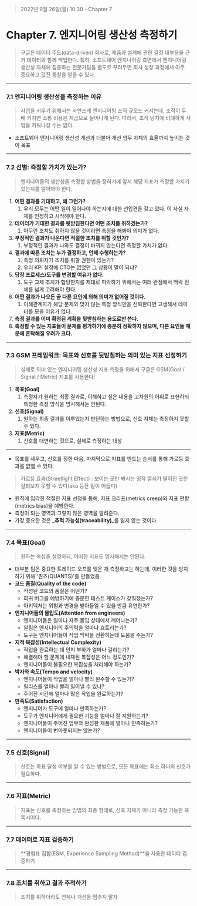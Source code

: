 > 2022년 9월 26일(월) 10:30 - Chapter 7

# Chapter 7. 엔지니어링 생산성 측정하기

> 구글은 데이터 주도(data-driven) 회사로, 제품과 설계에 관한 결정 대부분을 근거 데이터와 함께 백업한다. 특히, 소프트웨어 엔지니어링 측면에서
> 엔지니어링 생산성 자체에 집중하는 전문가팀을 별도로 꾸려두면 회사 성장 과정에서 아주 중요하고 값진 통찰을 얻을 수 있다.

---
### 7.1 엔지니어링 생산성을 측정하는 이유
> 사업을 키우기 위해서는 자연스레 엔지니어링 조직 규모드 커지는데, 조직이 두 배 커지면 소통 비용은 제곱으로 늘어나게 된다. 따라서,
> 조직 덩치에 비례하게 사업을 키워나갈 수는 없다.

- 소프트웨어 엔지니어링 생산성 개선과 더불어 개선 업무 자체의 효율까지 높이는 것이 목표

---
### 7.2 선별: 측정할 가치가 있는가?
> 엔지니어들의 생산성을 측정할 방법을 정하기에 앞서 해당 지표가 측정할 가치가 있는지를 알아봐야 한다.

1. **어떤 결과를 기대하고, 왜 그런가?** 
   1. 우리 모두는 어떤 일이 일어나야 하는지에 대한 선입견을 갖고 있다. 이 사실 자체를 인정하고 시작해야 한다.
2. **데이터가 기대한 결과를 뒷받침한다면 어떤 조치를 취하겠는가?**
   1. 아무런 조치도 취하지 않을 것이라면 측정을 해봐야 의미가 없다.
3. **부정적인 결과가 나온다면 적절한 조치를 취할 것인가?**
   1. 부정적인 결과가 나와도 결정이 바뀌지 않는다면 측정할 가치가 없다.
4. **결과에 따른 조치는 누가 결정하고, 언제 수행하는가?**
   1. 측정 의뢰자가 조치를 취할 권한이 있는가?
   2. 우리 KPI 설정에 CTO는 없었던 그 상황이 말이 되냐?
5. **당장 프로세스/도구를 변경할 여유가 없다.**
   1. 도구 교체 조치가 합당한지를 제대로 파악하기 위해서는 여러 관점에서 맥락 전체를 넓게 고려해야 한다.
6. **어떤 결과가 나오든 곧 다른 요인에 의해 의미가 없어질 것이다.**
   1. 이해관계자가 해당 문제와 맞지 않는 특정 방식만을 신뢰한다면 고생해서 데이터를 모을 이유가 없다.
7. **측정 결과를 이미 확정된 계획을 뒷받침하는 용도로만 쓴다.**
8. **측정할 수 있는 지표들이 문제를 평가하기에 충분히 정확하지 않으며, 다른 요인들 때문에 혼탁해질 우려가 크다.**

---
### 7.3 GSM 프레임워크: 목표와 신호를 뒷받침하는 의미 있는 지표 선정하기
> 실제로 의미 있는 엔지니어링 생산성 지표 측정을 위해서 구글은 GSM(Goal / Signal / Metric) 지표를 사용한다!
 
1. **목표(Goal)**
   1. 측정자가 원하는 최종 결과로, 이해하고 싶은 내용을 고차원의 어휘로 표현하되 특정한 측정 방식을 명시해서는 안된다.
2. **신호(Signal)**
   1. 원하는 최종 결과를 이루었는지 판단하는 방법으로, 신호 자체는 측정하지 못할 수 있다.
3. **지표(Metric)**
   1. 신호를 대변하는 것으로, 실제로 측정하는 대상

---
- 목표를 세우고, 신호를 정한 다음, 마지막으로 지표를 만드는 순서를 통해 가로등 효과를 없앨 수 있다.
> 가로등 효과(Streetlight Effect) : 보이는 곳만 봐서는 정작 열쇠가 떨어진 곳은 살펴보지 못할 수 있다(aka 등잔 밑이 어둡다)
- 원칙에 입각한 적절한 지표 선정을 통해, 지표 크리프(metrics creep)와 지표 편향(metrics bias)을 예방한다.
- 측정이 되는 영역과 그렇지 않은 영역을 알려준다.
- 가장 중요한 것은 _**추적 가능성(traceability)**_를 잃지 않는 것이다.

---
### 7.4 목표(Goal)
> 원하는 속성을 설명하되, 어떠한 지표도 명시해서는 안된다.

- 대부분 팀은 중요한 트레이드 오프를 잊은 채 측정하고는 하는데, 이러한 것을 방지하기 위해 '퀀츠(QUANTS)'를 만들었음.
- **코드 품질(Quality of the code)**
  - 작성된 코드의 품질은 어떤가?
  - 회귀 버그를 예방하기에 충분한 테스트 케이스가 갖춰졌는가?
  - 아키텍처는 위험과 변경을 받아들일 수 있을 만큼 유연한가?
- **엔지니어들의 몰입도(Attention from engineers)**
  - 엔지니어들은 얼마나 자주 몰입 상태에서 깨어나는가?
  - 알림은 엔지니어의 주의력을 얼마나 흐트리는가?
  - 도구는 엔지니어들이 작업 맥락을 전환하는데 도움을 주는가?
- **지적 복잡성(Intellectual Complexity)**
  - 작업을 완료하는 데 인지 부하가 얼마나 걸리는가?
  - 해결해야 할 문제에 내재된 복잡성은 어느 정도인가?
  - 엔지니어들이 불필요한 복잡성을 처리해야 하는가?
- **박자와 속도(Tempo and velocity)**
  - 엔지니어들이 작업을 얼마나 빨리 완수할 수 있는가?
  - 릴리스를 얼마나 빨리 밀어낼 수 있나?
  - 주어진 시간에 얼마나 많은 작업을 완료하는가?
- **만족도(Satisfaction)**
  - 엔지니어가 도구에 얼마나 만족하는가?
  - 도구가 엔지니어에게 필요한 기능을 얼마나 잘 지원하는가?
  - 엔지니어들이 주어진 업무와 완성한 제품에 얼마나 만족하는가?
  - 엔지니어들이 번아웃되지는 않는가?

---
### 7.5 신호(Signal)
> 신호는 목표 달성 여부를 알 수 있는 방법으로, 모든 목표에는 최소 하나의 신호가 필요하다.

---
### 7.6 지표(Metric)
> 지표는 신호를 측정하는 방법의 최종 형태로, 신호 자체가 아니라 측정 가능한 프록시이다.

---
### 7.7 데이터로 지표 검증하기
> **경험표 집합(ESM, Experience Sampling Method)**을 사용한 데이터 검증하기

---
### 7.8 조치를 취하고 결과 추적하기
> 조치를 취하더라도 언제나 개선을 멈추지 말자